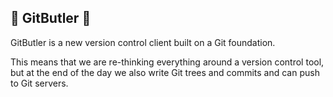 ## 👋 GitButler 👋

GitButler is a new version control client built on a Git foundation. 

This means that we are re-thinking everything around a version control tool, but at the end of the day we also write Git trees and commits and can push to Git servers.

